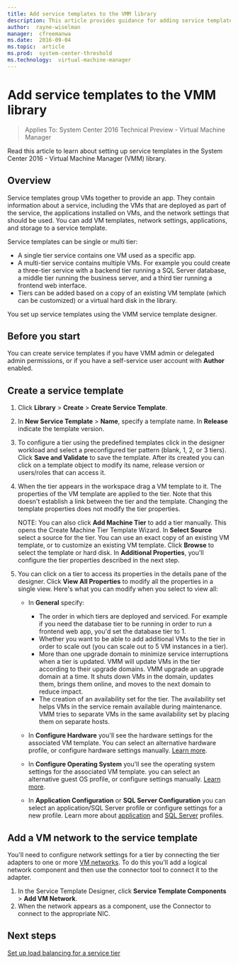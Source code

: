 ```yaml
---
title: Add service templates to the VMM library
description: This article provides guidance for adding service templates to the library in the VMM compute fabric
author:  rayne-wiselman
manager:  cfreemanwa
ms.date:  2016-09-04
ms.topic:  article
ms.prod:  system-center-threshold
ms.technology:  virtual-machine-manager
---
```



# Add service templates to the VMM library

>Applies To: System Center 2016 Technical Preview - Virtual Machine Manager

Read this article to learn about setting up service templates in the System Center 2016 - Virtual Machine Manager (VMM) library.

## Overview

Service templates group VMs together to provide an app. They contain information about a service, including the VMs that are deployed as part of the service, the applications installed on VMs, and the network settings that should be used. You can add VM templates, network settings, applications, and storage to a service template.

Service templates can be single or multi tier:

- A single tier service contains one VM used as a specific app.
- A multi-tier service contains multiple VMs. For example you could create a three-tier service with a backend tier running a SQL Server database, a middle tier running the business server, and a third tier running a frontend web interface.
- Tiers can be added based on a copy of an existing VM template (which can be customized) or a virtual hard disk in the library.

You set up service templates using the VMM service template designer.

## Before you start

You can create service templates if you have VMM admin or delegated admin permissions, or if you have a self-service user account with **Author** enabled.

## Create a service template

1. Click **Library** > **Create** > **Create Service Template**.
2. In **New Service Template**  > **Name**, specify a template name. In **Release** indicate the template version.
3. To configure a tier using the predefined templates click in the designer workload and select a preconfigured tier pattern (blank, 1, 2, or 3 tiers). Click **Save and Validate** to save the template. After its created you can click on a template object to modify its name, release version or users/roles that can access it.
4. When the tier appears in the workspace drag a VM template to it. The properties of the VM template are applied to the tier. Note that this doesn't establish a link between the tier and the template. Changing the template properties does not modify the tier properties.

	NOTE: You can also click **Add Machine Tier** to add a tier manually. This opens the Create Machine Tier Template Wizard. In **Select Source** select a source for the tier. You can use an exact copy of an existing VM template, or to customize an existing VM template. Click **Browse** to select the template or hard disk. In **Additional Properties**, you'll configure the tier properties described in the next step.

5. You can click on a tier to access its properties in the details pane of the designer.  Click **View All Properties** to modify all the properties in a single view. Here's what you can modify when you select to view all:

	- In **General** specify:

		- The order in which tiers are deployed and serviced. For example if you need the database tier to be running in order to run a frontend web app, you'd set the database tier to 1.
		- Whether you want to be able to add additional VMs to the tier in order to scale out (you can scale out to 5 VM instances in a tier).
		- More than one upgrade domain to minimize service interruptions when a tier is updated. VMM will update VMs in the tier according to their upgrade domains. VMM upgrade an upgrade domain at a time. It shuts down VMs in the domain, updates them, brings them online, and moves to the next domain to reduce impact.
		- The creation of an availability set for the tier. The availability set helps VMs in the service remain available during maintenance. VMM tries to separate VMs in the same availability set by placing them on separate hosts.


	- In **Configure Hardware** you'll see the hardware settings for the associated VM template. You can select an alternative hardware profile, or configure hardware settings manually. [Learn more](manage-library-add-profiles.md#create-a-hardware-profile).
	- In **Configure Operating System** you'll see the operating system settings for the associated VM template. you can select an alternative guest OS profile, or configure settings manually. [Learn more](manage-library-add-profiles.md#create-a-guest-os-profile).
	- In **Application Configuration** or **SQL Server Configuration** you can select an application/SQL Server profile or configure settings for a new profile. Learn more about [application](manage-libraryadd-profiles.md#create-an-application-profile) and [SQL Server](manage-library-add-profiles.md#create-a-sql-server-profile) profiles.

## Add a VM network to the service template

You'll need to configure network settings for a tier by connecting the tier adapters to one or more [VM networks](manage-network-vm-networks.md). To do this you'll add a logical network component and then use the connector tool to connect it to the adapter.

1. In the Service Template Designer, click **Service Template Components** > **Add VM Network**.
2. When the network appears as a component, use the Connector to connect to the appropriate NIC.

## Next steps

[Set up load balancing for a service tier](manage-network-nlb.md)
